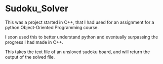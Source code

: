 # Sudoku_Solver
This was a project started in C++, that I had used for an assignment for a python Object-Oriented Programming course. 

I soon used this to better understand python and eventually surpassing the progress I had made in C++.

This takes the text file of an unsloved sudoku board, and will return the output of the solved file. 
